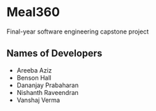 # Meal360
Final-year software engineering capstone project

## Names of Developers
- Areeba Aziz
- Benson Hall
- Dananjay Prabaharan
- Nishanth Raveendran
- Vanshaj Verma